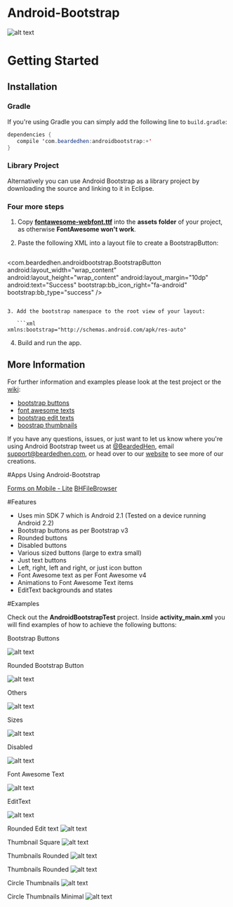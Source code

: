 Android-Bootstrap
=================


![alt text](https://raw.github.com/Bearded-Hen/Android-Bootstrap/master/images/device_image.png "Device Image")


Getting Started
=============

## Installation

### Gradle

If you're using Gradle you can simply add the following line to `build.gradle`:

```java
dependencies {
   compile 'com.beardedhen:androidbootstrap:+'
}
```

### Library Project

Alternatively you can use Android Bootstrap as a library project by downloading the source and linking to it in Eclipse.


### Four more steps

1. Copy [__fontawesome-webfont.ttf__](https://github.com/Bearded-Hen/Android-Bootstrap/raw/master/fontawesome-webfont.ttf) into the __assets folder__ of your project, as otherwise  __FontAwesome won't work__.

2. Paste the following XML into a layout file to create a BootstrapButton:
   
   ```xml
<!-- basic button -->
<com.beardedhen.androidbootstrap.BootstrapButton
    android:layout_width="wrap_content"
    android:layout_height="wrap_content"
    android:layout_margin="10dp"
    android:text="Success"
    bootstrap:bb_icon_right="fa-android"
    bootstrap:bb_type="success"
/>
```

3. Add the bootstrap namespace to the root view of your layout:
   
   ```xml
xmlns:bootstrap="http://schemas.android.com/apk/res-auto"
```

4. Build and run the app. 

## More Information

For further information and examples please look at the test project or the [wiki](https://github.com/Bearded-Hen/Android-Bootstrap/wiki):
* [bootstrap buttons](https://github.com/Bearded-Hen/Android-Bootstrap/wiki/Bootstrap-Button)
* [font awesome texts](https://github.com/Bearded-Hen/Android-Bootstrap/wiki/Font-Awesome-Text)
* [bootstrap edit texts](https://github.com/Bearded-Hen/Android-Bootstrap/wiki/Bootstrap-Edit-Text)
* [boostrap thumbnails](https://github.com/Bearded-Hen/Android-Bootstrap/wiki/Bootstrap-Thumbnail)


If you have any questions, issues, or just want to let us know where you're using Android Bootstrap tweet us at [@BeardedHen](https://twitter.com/beardedhen), email support@beardedhen.com, or head over to our [website](http://beardedhen.com/) to see more of our creations.

#Apps Using Android-Bootstrap

[Forms on Mobile - Lite](https://play.google.com/store/apps/details?id=com.formsonmobile.lite.contactsdetails)
[BHFileBrowser](https://github.com/Bearded-Hen/BHFileBrowser)


#Features
* Uses min SDK 7 which is Android 2.1 (Tested on a device running Android 2.2)
* Bootstrap buttons as per Bootstrap v3
* Rounded buttons
* Disabled buttons
* Various sized buttons (large to extra small)
* Just text buttons
* Left, right, left and right, or just icon button
* Font Awesome text as per Font Awesome v4
* Animations to Font Awesome Text items
* EditText backgrounds and states


#Examples

Check out the __AndroidBootstrapTest__ project. Inside __activity_main.xml__ you will find examples of how to achieve the following buttons:

Bootstrap Buttons

![alt text](https://raw.github.com/Bearded-Hen/Android-Bootstrap/master/images/buttons.png "regular bootstrap buttons")

Rounded Bootstrap Button

![alt text](https://raw.github.com/Bearded-Hen/Android-Bootstrap/master/images/buttons_rounded.png "rounded bootstrap buttons")

Others

![alt text](https://raw.github.com/Bearded-Hen/Android-Bootstrap/master/images/buttons_others.png "other bootstrap buttons")

Sizes

![alt text](https://raw.github.com/Bearded-Hen/Android-Bootstrap/master/images/buttons_sizes.png "sized bootstrap buttons")

Disabled

![alt text](https://raw.github.com/Bearded-Hen/Android-Bootstrap/master/images/buttons_disabled.png "disabled bootstrap buttons")

Font Awesome Text

![alt text](https://raw.github.com/Bearded-Hen/Android-Bootstrap/master/images/font_awesome_text.png "font_awesome_text")

EditText

![alt text](https://raw.github.com/Bearded-Hen/Android-Bootstrap/master/images/bootstrap_edit_text.png "edit text backgrounds")

Rounded Edit text
![alt text](https://raw.github.com/Bearded-Hen/Android-Bootstrap/master/images/bootstrap_edit_text_rounded.png "edit text backgrounds rounded")

Thumbnail Square
![alt text](https://raw.github.com/Bearded-Hen/Android-Bootstrap/master/images/thumbnail_square.png "edit text backgrounds rounded")

Thumbnails Rounded
![alt text](https://raw.github.com/Bearded-Hen/Android-Bootstrap/master/images/thumbnail_rounded.png "edit text backgrounds rounded")

Thumbnails Rounded
![alt text](https://raw.github.com/Bearded-Hen/Android-Bootstrap/master/images/thumbnail_rounded.png "edit text backgrounds rounded")

Circle Thumbnails
![alt text](https://raw.github.com/Bearded-Hen/Android-Bootstrap/master/images/thumbnails_circle.png "circle thumbnails")

Circle Thumbnails Minimal
![alt text](https://raw.github.com/Bearded-Hen/Android-Bootstrap/master/images/thumbnails_circle_minimal.png "circle thumbnails minimal")
